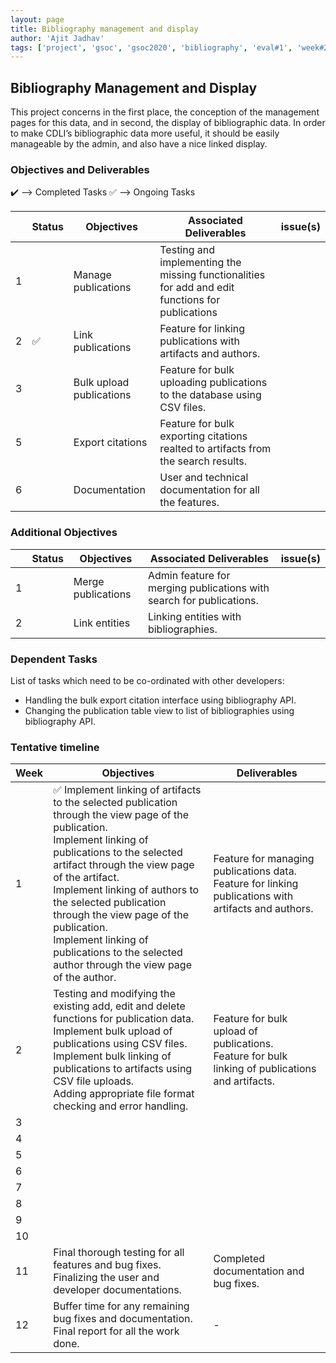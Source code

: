 ```yaml
---
layout: page
title: Bibliography management and display
author: 'Ajit Jadhav'
tags: ['project', 'gsoc', 'gsoc2020', 'bibliography', 'eval#1', 'week#2']
---
```


## Bibliography Management and Display

This project concerns in the first place,
the conception of the management pages for this data, and in second, the display of
bibliographic data. In order to make CDLI’s bibliographic data more useful, it should be
easily manageable by the admin, and also have a nice linked display.

### Objectives and Deliverables

:heavy_check_mark: --> Completed Tasks
:white_check_mark: --> Ongoing Tasks

| | Status  | Objectives                    | Associated Deliverables         | issue(s) |
| --- | --- | ----------------------------- | ---------------------------------------------- | -------- |
| 1 ||  Manage publications | Testing and implementing the missing functionalities for add and edit functions for publications | |
| 2 |:white_check_mark:| Link publications | Feature for linking publications with artifacts and authors.   |          |
| 3 |  | Bulk upload publications      | Feature for bulk uploading publications to the database using CSV files.            |          |
| 5 |  | Export citations              | Feature for bulk exporting citations realted to artifacts from the search results.  |          |
| 6 |  | Documentation           | User and technical documentation for all the features.                                      |          |


### Additional Objectives

| | Status  | Objectives         | Associated Deliverables                                             | issue(s) |
| --- | --- | ------------------ | ------------------------------------------------------------------- | -------- |
| 1 |  | Merge publications | Admin feature for merging publications with search for publications. |          |
| 2 |  | Link entities | Linking entities with bibliographies.       |          |


### Dependent Tasks
List of tasks which need to be co-ordinated with other developers:

- Handling the bulk export citation interface using bibliography API.
- Changing the publication table view to list of bibliographies using bibliography API.

### Tentative timeline  

| Week  |Objectives | Deliverables |  
|---|---|---|  
|1| :white_check_mark: Implement linking of artifacts to the selected publication through the view page of the publication. <br> Implement linking of publications to the selected artifact through the view page of the artifact. <br> Implement linking of authors to the selected publication through the view page of the publication. <br> Implement linking of publications to the selected author through the view page of the author. | Feature for managing publications data. <br> Feature for linking publications with artifacts and authors. |  
|2| Testing and modifying the existing add, edit and delete functions for publication data. <br> Implement bulk upload of publications using CSV files. <br> Implement bulk linking of publications to artifacts using CSV file uploads. <br> Adding appropriate file format checking and error handling.   | Feature for bulk upload of publications. <br> Feature for bulk linking of publications and artifacts.  |  
|3|  <!-- <br>  Implement bulk linking of publications to authors using CSV files. <br> Document the completed features. <br> Implement merge publication feature. -->  |   |  
|4| <!-- Add search integration for the merge publication feature. Document the completed features <br> (tentative) Finalize details for linking entities with bibliographies and start working on it. -->  |   |  
|5|   |   |  
|6|   |   |
|7|   |   |  
|8|   |   |  
|9|   |   |  
|10|  |   |
|11| Final thorough testing for all features and bug fixes. <br> Finalizing the user and developer documentations.   | Completed documentation and bug fixes.  |  
|12| Buffer time for any remaining bug fixes and documentation. Final report for all the work done.  | -  |  


